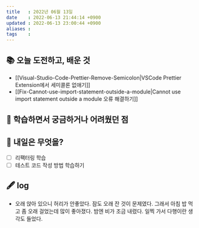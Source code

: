 ```yaml
---
title   : 2022년 06월 13일 
date    : 2022-06-13 21:44:14 +0900
updated : 2022-06-13 23:00:44 +0900
aliases : 
tags    : 
---
```

## 📚 오늘 도전하고, 배운 것
- [[Visual-Studio-Code-Prettier-Remove-Semicolon|VSCode Prettier Extension에서 세미콜론 없애기]]
- [[Fix-Cannot-use-import-statement-outside-a-module|Cannot use import statement outside a module 오류 해결하기]]

## 🤔 학습하면서 궁금하거나 어려웠던 점 

## 🌅 내일은 무엇을?
- [ ] 리팩터링 학습
- [ ] 테스트 코드 작성 방법 학습하기

## 🖋 log
- 오래 앉아 있으니 허리가 안좋았다. 잠도 오래 잔 것이 문제였다. 그래서 아침 밥 먹고 좀 오래 걸었는데 많이 좋아졌다. 밤엔 비가 조금 내렸다. 일찍 가서 다행이란 생각도 들었다. 

